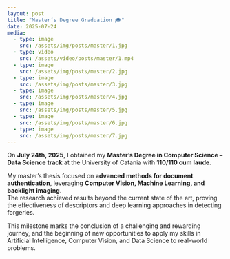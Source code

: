 ```yaml
---
layout: post
title: "Master’s Degree Graduation 🎓"
date: 2025-07-24
media:
  - type: image
    src: /assets/img/posts/master/1.jpg
  - type: video
    src: /assets/video/posts/master/1.mp4
  - type: image
    src: /assets/img/posts/master/2.jpg
  - type: image
    src: /assets/img/posts/master/3.jpg
  - type: image
    src: /assets/img/posts/master/4.jpg
  - type: image
    src: /assets/img/posts/master/5.jpg
  - type: image
    src: /assets/img/posts/master/6.jpg
  - type: image
    src: /assets/img/posts/master/7.jpg
---
```


On **July 24th, 2025**, I obtained my **Master’s Degree in Computer Science – Data Science track** at the University of Catania with **110/110 cum laude**.  

My master’s thesis focused on **advanced methods for document authentication**, leveraging **Computer Vision, Machine Learning, and backlight imaging**.  
The research achieved results beyond the current state of the art, proving the effectiveness of descriptors and deep learning approaches in detecting forgeries.  

This milestone marks the conclusion of a challenging and rewarding journey, and the beginning of new opportunities to apply my skills in Artificial Intelligence, Computer Vision, and Data Science to real-world problems.
